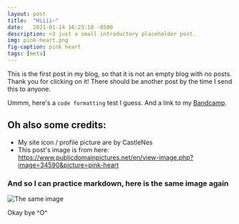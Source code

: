 ```yaml
---
layout: post
title:  "Hiiii~"
date:   2021-01-14 16:23:18 -0500
description: <3 just a small introductory placeholder post.
img: pink-heart.png
fig-caption: pink heart
tags: [meta]
---
```

This is the first post in my blog, so that it is not an empty blog with no posts. Thank you for clicking on it! There should be another post by the time I send this to anyone.

Ummm, here's a `code formatting` test I guess. And a link to my [Bandcamp][jess-bandcamp].

## Oh also some credits: 

* My site icon / profile picture are by CastleNes
* This post's image is from here: https://www.publicdomainpictures.net/en/view-image.php?image=34590&picture=pink-heart

### And so I can practice markdown, here is the same image again

![The same image]({{site.baseurl}}/assets/img/mac.jpg)

Okay bye ^O^

[jess-bandcamp]: https://jessicarobo.bandcamp.com/releases
